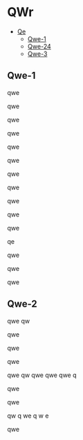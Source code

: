 # QWr

* [Qe](#qwe)
    * [Qwe-1](#qw)
    * [Qwe-24](#qwe-2)
    * [Qwe-3](#qwe-3)

## Qwe-1

qwe

qwe

qwe

qwe

qwe

qwe

qwe

qwe

qwe

qwe


qwe

qe

qwe

qwe

qwe

## Qwe-2

qwe
qw

qwe

qwe

qwe

qwe
qw
qwe
qwe
qwe
q



qwe

qwe

qw
q
we
q
w
e


qwe
